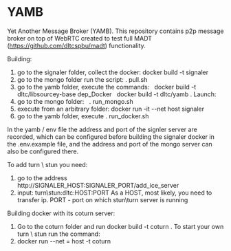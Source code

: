 # YAMB

Yet Another Message Broker (YAMB). 
This repository contains p2p message broker on top of WebRTC created to test full MADT (https://github.com/dltcspbu/madt)  functionality.


Building:
1) go to the signaler folder, collect the docker:
  docker build -t signaler
2) go to the mongo folder run the script:
  . pull.sh
3) go to the yamb folder, execute the commands:
  docker build -t dltc/libsourcey-base dep_Docker
  docker build -t dltc/yamb .
Launch:
1) go to the mongo folder:
  . run_mongo.sh
2) execute from an arbitrary folder:
  docker run -it --net host signaler
3) go to the yamb folder, execute
  . run_docker.sh

In the yamb / env file
the address and port of the signler server are recorded, which can be configured before building the signaler docker in the .env.example file, and the address and port of the mongo server can also be configured there.

To add turn \ stun you need:
1) go to the address
  http://SIGNALER_HOST:SIGNALER_PORT/add_ice_server
2) input: turn\stun:dltc:HOST:PORT
As a HOST, most likely, you need to transfer ip. PORT - port on which stun\turn server is running

Building docker with its coturn server:
1) Go to the coturn folder and run
  docker build -t coturn .
To start your own turn \ stun run the command:
1) docker run --net = host -t coturn
